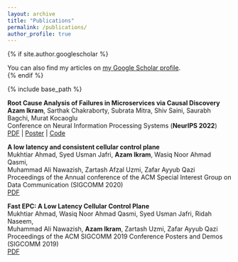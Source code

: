 ```yaml
---
layout: archive
title: "Publications"
permalink: /publications/
author_profile: true
---
```


{% if site.author.googlescholar %}
  <div class="wordwrap">You can also find my articles on <a href="{{site.author.googlescholar}}" target="_blank">my Google Scholar profile</a>.</div>
{% endif %}

{% include base_path %}

**Root Cause Analysis of Failures in Microservices via Causal Discovery** \
**Azam Ikram**, Sarthak Chakraborty, Subrata Mitra, Shiv Saini, Saurabh Bagchi, Murat Kocaoglu \
Conference on Neural Information Processing Systems (**NeurIPS 2022**) \
[PDF](https://github.com/azamikram/azamikram.github.io/files/rcd.pdf) \| [Poster](https://github.com/azamikram/azamikram.github.io/files/rcd_poster.pdf) \| [Code](https://github.com/azamikram/rcd)

**A low latency and consistent cellular control plane** \
Mukhtiar Ahmad, Syed Usman Jafri, **Azam Ikram**, Wasiq Noor Ahmad Qasmi, \
Muhammad Ali Nawazish, Zartash Afzal Uzmi, Zafar Ayyub Qazi \
Proceedings of the Annual conference of the ACM Special Interest Group on Data Communication (SIGCOMM 2020) \
[PDF](https://github.com/azamikram/azamikram.github.io/files/neutrino.pdf)

**Fast EPC: A Low Latency Cellular Control Plane** \
Mukhtiar Ahmad, Wasiq Noor Ahmad Qasmi, Syed Usman Jafri, Ridah Naseem, \
Muhammad Ali Nawazish, **Azam Ikram**, Zartash Uzmi, Zafar Ayyub Qazi \
Proceedings of the ACM SIGCOMM 2019 Conference Posters and Demos (SIGCOMM 2019) \
[PDF](https://github.com/azamikram/azamikram.github.io/files/fast_epc.pdf)
